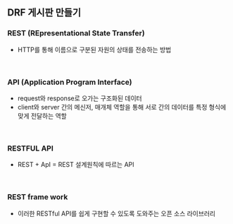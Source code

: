 ## DRF 게시판 만들기

### REST (REpresentational State Transfer)

+ HTTP를 통해 이름으로 구분된 자원의 상태를 전송하는 방법
<br/>

### API (Application Program Interface)
+ request와 response로 오가는 구조화된 데이터
+ client와 server 간의 메신저, 매개체 역할을 통해 서로 간의 데이터를 특정 형식에 맞게 전달하는 역할
<br/>

### RESTFUL API 
+ REST + ApI = REST 설계원칙에 따르는 API 
<br>

### REST frame work
+ 이러한 RESTful API를 쉽게 구현할 수 있도록 도와주는 오픈 소스 라이브러리

